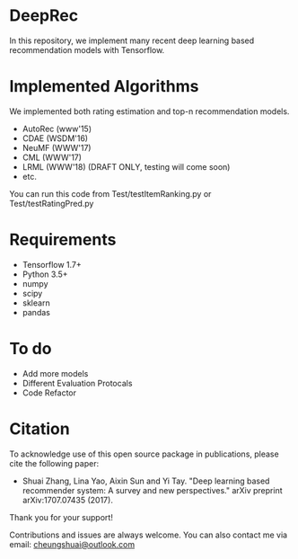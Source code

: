 # DeepRec
In this repository, we implement many recent deep learning based recommendation models with Tensorflow.





# Implemented Algorithms
We implemented both rating estimation and top-n recommendation models.
* AutoRec (www'15)
* CDAE (WSDM'16)
* NeuMF (WWW'17)
* CML (WWW'17)
* LRML (WWW'18) (DRAFT ONLY, testing will come soon)
* etc.

You can run this code from Test/testItemRanking.py or Test/testRatingPred.py

# Requirements
* Tensorflow 1.7+
* Python 3.5+
* numpy
* scipy
* sklearn
* pandas

# To do
* Add more models
* Different Evaluation Protocals
* Code Refactor

# Citation

To acknowledge use of this open source package in publications, please cite the
following paper:

* Shuai Zhang, Lina Yao, Aixin Sun and Yi Tay. "Deep learning based recommender system: A survey and new perspectives." arXiv preprint arXiv:1707.07435 (2017).

Thank you for your support!


Contributions and issues are always welcome. You can also contact me via email: cheungshuai@outlook.com
